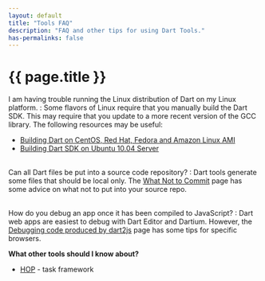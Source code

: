 ```yaml
---
layout: default
title: "Tools FAQ"
description: "FAQ and other tips for using Dart Tools."
has-permalinks: false
---
```


# {{ page.title }}

I am having trouble running the Linux distribution of Dart on my Linux platform.
: Some flavors of Linux require that you manually build the Dart SDK.
  This may require that you update to a more recent version of
  the GCC library.
  The following resources may be useful: 

  * [Building Dart on CentOS, Red Hat, Fedora and Amazon Linux AMI](https://code.google.com/p/dart/wiki/BuildingOnCentOS)
  * [Building Dart SDK on Ubuntu 10.04 Server](https://code.google.com/p/dart/wiki/BuildDartSDKOnUbuntu10_04)
  <br /><br />

Can all Dart files be put into a source code repository?
: Dart tools generate some files that should be local only.
  The [What Not to Commit](/tools/private-files.html) page
  has some advice on what not to put into your source repo.
  <br /><br />

How do you debug an app once it has been compiled to JavaScript?
: Dart web apps are easiest to debug with Dart Editor
  and Dartium. However, the [Debugging code produced by dart2js](dart2js/#debugging)
  page has some tips for specific browsers.
  <br />

**What other tools should I know about?**

  * [HOP](http://pub.dartlang.org/packages/hop) - task framework
  <br /><br />


